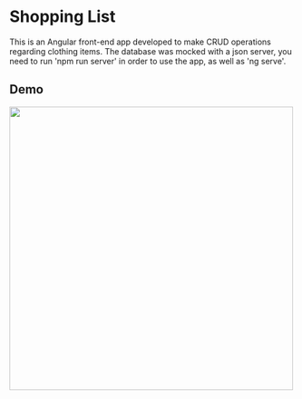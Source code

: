 # Shopping List

This is an Angular front-end app developed to make CRUD operations regarding clothing items. The database was mocked with a json server, you need to run 'npm run server' in order to use the app, as well as 'ng serve'.

## Demo

<img src="https://media.giphy.com/media/v1.Y2lkPTc5MGI3NjExOThlNThkNDQwYWE1MWU2MGU5NDYyYjI2ZjBjOWJhNjRjYmEwNTgzYiZjdD1n/CmQ8HIJYAppap6fthc/giphy.gif" width="500" height="500"/>





